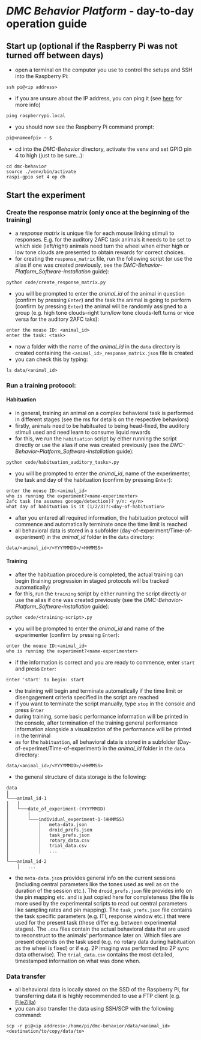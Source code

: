 # *DMC Behavior Platform* - day-to-day operation guide

## Start up (optional if the Raspberry Pi was not turned off between days)
- open a terminal on the computer you use to control the setups and SSH into the Raspberry Pi:
```
ssh pi@<ip address>
```
- if you are unsure about the IP address, you can ping it (see [here](https://www.raspberrypi.com/documentation/computers/remote-access.html#ip-address) for more info)
```
ping raspberrypi.local
```
- you should now see the Raspberry Pi command prompt:
```
pi@<nameofpi> ~ $
```
- cd into the *DMC-Behavior* directory, activate the venv and set GPIO pin 4 to high (just to be sure...):
```
cd dmc-behavior
source ./venv/bin/activate
raspi-gpio set 4 op dh
```

## Start the experiment
### Create the response matrix (only once at the beginning of the training)
- a *response matrix* is unique file for each mouse linking stimuli to responses. E.g. for the auditory 2AFC task animals it needs to be set to which side (left/right) animals need turn the wheel when either high or low tone clouds are presented to obtain rewards for correct choices.
- for creating the `response_matrix` file, run the following script (or use the alias if one was created previously, see the *DMC-Behavior-Platform_Software-installation* guide):
```
python code/create_response_matrix.py
```
- you will be prompted to enter the *animal_id* of the animal in question (confirm by pressing `Enter`) and the task the animal is going to perform (confirm by pressing `Enter`) the animal will be randomly assigned to a group (e.g. high tone clouds-right turn/low tone clouds-left turns or vice versa for the auditory 2AFC taks):
```
enter the mouse ID: <animal_id>
enter the task: <task>
```
- now a folder with the name of the *animal_id* in the `data` directory is created containing the `<animal_id>_response_matrix.json` file is created
- you can check this by typing:
```
ls data/<animal_id>
```

### Run a training protocol:
#### Habituation
- in general, training an animal on a complex behavioral task is performed in different stages (see the ms for details on the respective behaviors)
- firstly, animals need to be habituated to being head-fixed, the auditory stimuli used and need learn to consume liquid rewards
- for this, we run the `habituation` script by either running the script directly or use the alias if one was created previously (see the *DMC-Behavior-Platform_Software-installation* guide):
```
python code/habituation_auditory_tasks>.py
```
- you will be prompted to enter the *animal_id*, name of the experimenter, the task and day of the habituation (confirm by pressing `Enter`):
```
enter the mouse ID:<animal_id>
who is running the experiment?<name-experimenter>
2afc task (no assumes gonogo/detection)? y/n: <y/n>
what day of habituation is it (1/2/3)?:<day-of-habituation>
```
- after you entered all required information, the habituation protocol will commence and automatically terminate once the time limit is reached
- all behavioral data is stored in a subfolder (day-of-experiment/Time-of-experiment) in the *animal_id* folder in the `data` directory:
```
data/<animal_id>/<YYYYMMDD>/<HHMMSS>
```

#### Training
- after the habituation procedure is completed, the actual training can begin (training progression in staged protocols will be tracked automatically)
- for this, run the `training` script by either running the script directly or use the alias if one was created previously (see the *DMC-Behavior-Platform_Software-installation* guide):
```
python code/<training-script>.py
```
- you will be prompted to enter the *animal_id* and name of the experimenter (confirm by pressing `Enter`):
```
enter the mouse ID:<animal_id>
who is running the experiment?<name-experimenter>
```
- if the information is correct and you are ready to commence, enter `start` and press `Enter`:
```
Enter 'start' to begin: start
```
- the training will begin and terminate automatically if the time limit or disengagement criteria specified in the script are reached
- if you want to terminate the script manually, type `stop` in the console and press `Enter`
- during training, some basic performance information will be printed in the console, after termination of the training general performance information alongside a visualization of the performance will be printed in the terminal
- as for the `habituation`, all behavioral data is stored in a subfolder (Day-of-experimet/Time-of-experiment) in the *animal_id* folder in the `data` directory:
```
data/<animal_id>/<YYYYMMDD>/<HHMMSS>
```
- the general structure of data storage is the following:
```
data
│
└───animal_id-1
│   │
│   └───date_of_experiment-(YYYYMMDD)
│       │
│       └───individual_experiment-1-(HHMMSS)
│           │   meta-data.json
│           │   droid_prefs.json
│           │   task_prefs.json
│           │   rotary_data.csv
│           │   trial_data.csv
│           │   ...
│   
└───animal_id-2
    │   ...
```
- the `meta-data.json` provides general info on the current sessions (including central parameters like the tones used as well as on the duration of the session etc.). The `droid_prefs.json` file provides info on the pin mapping etc. and is just copied here for completeness (the file is more used by the experimental scripts to read out central parameters like sampling rates and pin mapping). The `task_prefs.json` file contains the task specific parameters (e.g. ITI, response window etc.) that were used for the present task (these differ e.g. between experimental stages). The `.csv` files contain the actual behavioral data that are used to reconstruct to the animals' performance later on. Which files are present depends on the task used (e.g. no rotary data during habituation as the wheel is fixed) or if e.g. 2P imaging was performed (no 2P sync data otherwise). The `trial_data.csv` contains the most detailed, timestamped information on what was done when.  


### Data transfer
- all behavioral data is locally stored on the SSD of the Raspberry Pi, for transferring data it is highly recommended to use a FTP client (e.g. [FileZilla](https://filezilla-project.org))
- you can also transfer the data using SSH/SCP with the following command:
```
scp -r pi@<ip address>:/home/pi/dmc-behavior/data/<animal_id> <destination/to/copy/data/to>
```
